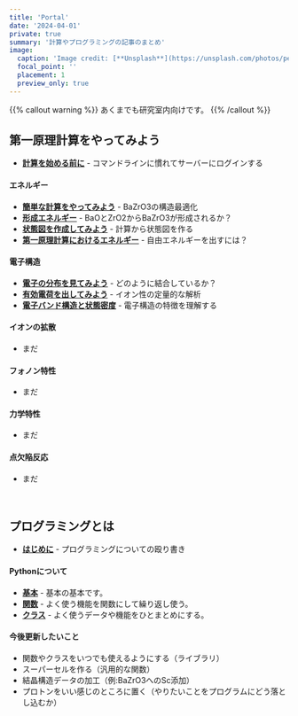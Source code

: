 ```yaml
---
title: 'Portal'
date: '2024-04-01'
private: true
summary: '計算やプログラミングの記事のまとめ'
image:
  caption: 'Image credit: [**Unsplash**](https://unsplash.com/photos/person-sitting-front-of-laptop-mfB1B1s4sMc)'
  focal_point: ''
  placement: 1
  preview_only: true
---
```


{{% callout warning %}}
あくまでも研究室内向けです。
{{% /callout %}}

## 第一原理計算をやってみよう
- [**計算を始める前に**](/calc/before_calc) - コマンドラインに慣れてサーバーにログインする

#### エネルギー
- [**簡単な計算をやってみよう**](/calc/bazro3) - BaZrO3の構造最適化
- [**形成エネルギー**](/calc/formation_energy) - BaOとZrO2からBaZrO3が形成されるか？
- [**状態図を作成してみよう**](/calc/phase_diagram) - 計算から状態図を作る
- [**第一原理計算におけるエネルギー**](/calc/gibbs_free_energy) - 自由エネルギーを出すには？

#### 電子構造
- [**電子の分布を見てみよう**](/calc/charge_density) - どのように結合しているか？
- [**有効電荷を出してみよう**](/calc/bader_charge) - イオン性の定量的な解析
- [**電子バンド構造と状態密度**](/calc/band_dos) - 電子構造の特徴を理解する

#### イオンの拡散
- まだ

#### フォノン特性
- まだ

#### 力学特性
- まだ

#### 点欠陥反応
- まだ

<br>

## プログラミングとは
- [**はじめに**](/programming/for_beginners) - プログラミングについての殴り書き

#### Pythonについて
- [**基本**](/programming/python_basic) - 基本の基本です。
- [**関数**](/programming/python_function) - よく使う機能を関数にして繰り返し使う。
- [**クラス**](/programming/python_class) - よく使うデータや機能をひとまとめにする。

#### 今後更新したいこと
- 関数やクラスをいつでも使えるようにする（ライブラリ）
- スーパーセルを作る（汎用的な関数）
- 結晶構造データの加工（例:BaZrO3へのSc添加）
- プロトンをいい感じのところに置く（やりたいことをプログラムにどう落とし込むか）
